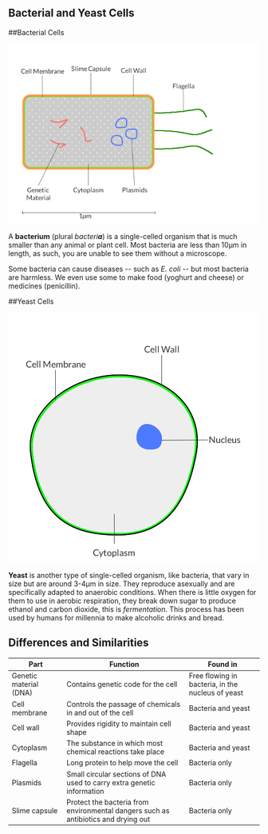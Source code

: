 Bacterial and Yeast Cells
-------

##Bacterial Cells


![Bacterial Cell](../Images/bacterial_cell.png)

A **bacterium** (plural *bacteri<b>a</b>*) is a single-celled organism that is much smaller than any animal or plant cell. Most bacteria are less than 10µm in length, as such, you are unable to see them without a microscope.    

Some bacteria can cause diseases -- such as *E. coli* -- but most bacteria are harmless. We even use some to make food (yoghurt and cheese) or medicines (penicillin).


##Yeast Cells

![Yeast Cell](../Images/yeast_cell.png)

**Yeast** is another type of single-celled organism, like bacteria, that vary in size but are around 3-4µm in size. They reproduce asexually and are specifically adapted to anaerobic conditions. When there is little oxygen for them to use in aerobic respiration, they break down sugar to produce ethanol and carbon dioxide, this is *fermentation*. This process has been used by humans for millennia to make alcoholic drinks and bread. 

## Differences and Similarities


|Part	|Function|Found in|
|-----|-----------|----------|
|Genetic material (DNA)|Contains genetic code for the cell|Free flowing in bacteria, in the nucleus of yeast|
|Cell membrane|Controls the passage of chemicals in and out of the cell|Bacteria and yeast|
|Cell wall|Provides rigidity to maintain cell shape|Bacteria and yeast|
|Cytoplasm|The substance in which most chemical reactions take place|Bacteria and yeast|
|Flagella|Long protein to help move the cell|Bacteria only|
|Plasmids|Small circular sections of DNA used to carry extra genetic information|Bacteria only|
|Slime capsule|Protect the bacteria from environmental dangers such as antibiotics and drying out|Bacteria only|
